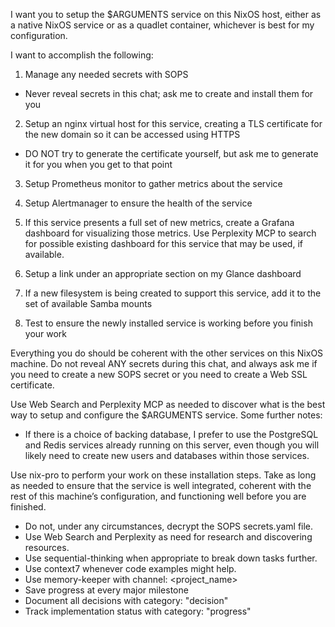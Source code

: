 I want you to setup the $ARGUMENTS service on this NixOS host, either as a native NixOS service or as a quadlet container, whichever is best for my configuration.

I want to accomplish the following:

1. Manage any needed secrets with SOPS

  * Never reveal secrets in this chat; ask me to create and install them for you

2. Setup an nginx virtual host for this service, creating a TLS certificate for the new domain so it can be accessed using HTTPS

  * DO NOT try to generate the certificate yourself, but ask me to generate it for you when you get to that point

3. Setup Prometheus monitor to gather metrics about the service

4. Setup Alertmanager to ensure the health of the service

5. If this service presents a full set of new metrics, create a Grafana dashboard for visualizing those metrics. Use Perplexity MCP to search for possible existing dashboard for this service that may be used, if available.

6. Setup a link under an appropriate section on my Glance dashboard

7. If a new filesystem is being created to support this service, add it to the set of available Samba mounts

8. Test to ensure the newly installed service is working before you finish your work

Everything you do should be coherent with the other services on this NixOS machine. Do not reveal ANY secrets during this chat, and always ask me if you need to create a new SOPS secret or you need to create a Web SSL certificate.

Use Web Search and Perplexity MCP as needed to discover what is the best way to setup and configure the $ARGUMENTS service. Some further notes:

* If there is a choice of backing database, I prefer to use the PostgreSQL and Redis services already running on this server, even though you will likely need to create new users and databases within those services.

Use nix-pro to perform your work on these installation steps. Take as long as needed to ensure that the service is well integrated, coherent with the rest of this machine’s configuration, and functioning well before you are finished.

- Do not, under any circumstances, decrypt the SOPS secrets.yaml file.
- Use Web Search and Perplexity as need for research and discovering resources.
- Use sequential-thinking when appropriate to break down tasks further.
- Use context7 whenever code examples might help.
- Use memory-keeper with channel: <project_name>
- Save progress at every major milestone
- Document all decisions with category: "decision"
- Track implementation status with category: "progress"
